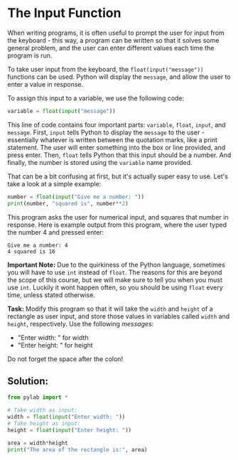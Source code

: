 # The Input Function

When writing programs, it is often useful to prompt the user for input from the keyboard - this way, a program can be written so that it solves some general problem, and the user can enter different values each time the program is run. 

To take user input from the keyboard, the `float(input("message"))` functions can be used. Python will display the `message`, and allow the user to enter a value in response. 

To assign this input to a variable, we use the following code:

```python
variable = float(input("message"))
```

This line of code contains four important parts: `variable`, `float`, `input`, and `message`. First, `input` tells Python to display the `message` to the user - essentially whatever is written between the quotation marks, like a print statement. The user will enter something into the box or line provided, and press enter. Then, `float` tells Python that this input should be a number. And finally, the number is stored using the `variable` name provided.

That can be a bit confusing at first, but it's actually super easy to use. Let's take a look at a simple example:


```python
number = float(input("Give me a number: "))
print(number, "squared is", number**2)
```

This program asks the user for numerical input, and squares that number in response. Here is example output from this program, where the user typed the number 4 and pressed enter:

```
Give me a number: 4
4 squared is 16
```

**Important Note:** Due to the quirkiness of the Python language, sometimes you will have to use `int` instead of `float`. The reasons for this are beyond the scope of this course, but we will make sure to tell you when you must use `int`. Luckily it wont happen often, so you should be using `float` every time, unless stated otherwise.

**Task:** Modify this program so that it will take the `width` and `height` of a rectangle as user input, and store those values in variables called `width` and `height`, respectively. Use the following *messages*:

* "Enter width: " for width
* "Enter height: " for height

Do not forget the space after the colon!

## Solution:
```python
from pylab import *

# Take width as input:
width = float(input("Enter width: "))
# Take height as input:
height = float(input("Enter height: "))

area = width*height
print("The area of the rectangle is:", area)
```
